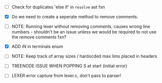- [ ] Check for duplicates 'else if' in `resolve` ast fxn

- [X] Do we need to create a seperate method to remove comments.
- [ ] NOTE: Running lexer without removing comments, causes wrong line numbers - shouldn't be an issue unless we would be required to not use the remove comments fxn?
- [X]  ADD iN in terminals enum
- [ ] NOTE: Keep track of array sizes / hardocded max lims placed in headers
- [ ] TREENODE ISSUE WHEN POPPING S at start (initial error)
- [ ] LEXER error capture from lexer.c, don't pass to parser!
